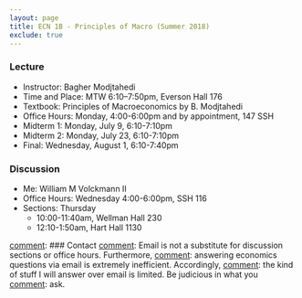 ```yaml
---
layout: page
title: ECN 1B - Principles of Macro (Summer 2018)
exclude: true
---
```


### Lecture
* Instructor: Bagher Modjtahedi
* Time and Place: MTW 6:10–7:50pm, Everson Hall 176
* Textbook: Principles of Macroeconomics by B. Modjtahedi
* Office Hours: Monday, 4:00-6:00pm and by appointment, 147 SSH
* Midterm 1: Monday, July 9, 6:10-7:10pm
* Midterm 2: Monday, July 23, 6:10-7:10pm
* Final: Wednesday, August 1, 6:10-7:40pm


### Discussion
* Me: William M Volckmann II
* Office Hours: Wednesday 4:00-6:00pm, SSH 116
* Sections: Thursday
  * 10:00-11:40am, Wellman Hall 230
  * 12:10-1:50am, Hart Hall 1130

[comment]: <Office Hours: Tuesday 12-2pm, 116 SSH>


[comment]: ### Contact
[comment]: Email is not a substitute for discussion sections or office hours. Furthermore,
[comment]: answering economics questions via email is extremely inefficient. Accordingly,
[comment]: the kind of stuff I will answer over email is limited. Be judicious in what you
[comment]: ask.
